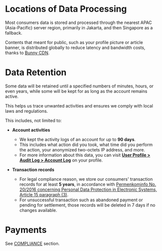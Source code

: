 # Locations of Data Processing
Most consumers data is stored and processed through the nearest APAC (Asia-Pacific) server region, primarily in Jakarta, and then Singapore as a fallback.

Contents that meant for public, such as your profile picture or article banner, is distributed globally to reduce latency and bandwidth costs, thanks to [Bunny CDN](https://bunny.net/?ref=59m0uotfa1).

# Data Retention
Some data will be retained until a specified numbers of minutes, hours, or even years, while some will be kept for as long as the account remains active.

This helps us trace unwanted activities and ensures we comply with local laws and regulations.

This includes, not limited to:
- **Account activities**
  - We kept the activity logs of an account for up to **90 days**.
  - This includes what action did you took, what time did you perform the action, your anonymized two-octets IP address, and more.
  - For more information about this data, you can visit [**User Profile > Audit Log > Account Log**](https://anthro.id/user/profile/audit-log/account) on your profile.

- **Transaction records**
  - For legal compliance reason, we store our consumers' transaction records for at least **5 years**, in accordance with [Permenkominfo No. 20/2016 concerning Personal Data Protection in Electronic Systems, Article 15 paragraph (3)](https://peraturan.bpk.go.id/Details/150543/permenkominfo-no-20-tahun-2016).
  - For unsuccessful transaction such as abandoned payment or pending for settlement, those records will be deleted in 7 days if no changes available.

# Payments
See [COMPLIANCE](/en-US/TRUST-FOOTPRINT/READ-ONLY/COMPLIANCE.md) section.